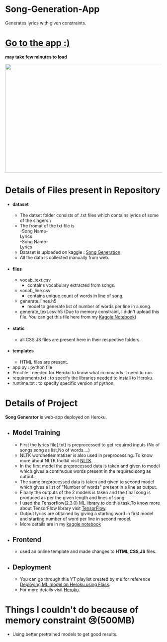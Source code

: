 # Song-Generation-App
Generates lyrics with given constraints.

# [Go to the app :)](https://song-generation.herokuapp.com/)
**may take few minutes to load**

<img src = "https://github.com/shanmukh05/Song-Generation-WebApp/blob/main/static/images/demo.png" width="600" height = "350">

# Details of Files present in Repository
- #### dataset
    - The datset folder consists of .txt files which contains lyrics of some of the singers.\
    - The fromat of the txt file is <br> 
     -Song Name-\
     Lyrics\
    -Song Name-\
     Lyrics
    - Dataset is uploaded on kaggle : [Song Generation](https://www.kaggle.com/shanmukh05/songgeneration)
    - All the data is collected manually from web.
- #### files
    - vocab_text.csv
       - contains vocabulary extracted from songs.
    - vocab_line.csv
       - contains unique count of words in line of song.
    - generate_lines.h5
       - model to generate list of number of words per line in a song.
    - generate_text.csv.h5 (Due to memory constraint, I didn't upload this file. You can get this file here from my [Kaggle Notebook](https://www.kaggle.com/shanmukh05/song-generation-with-rnn/output))
 - #### static
    - all CSS,JS files are present here in their respective folders.
 - #### templates
    - HTML files are present.
 - app.py : python file
 - Procfile : needed for Heroku to know what commands it need to run.
 - requirements.txt : to specify the libraries needed to install to Heroku.
 - runtime.txt : to specify specific version of python.


# Details of Project

**Song Generator** is web-app deployed on Heroku.

- ## Model Training
   - First the lyrics file(.txt) is preprocessed to get required inputs (No of songs,song as list,No of words....) 
   - NLTK wordnetlemmatizer is also used in preprocessing. To know more about NLTK toolkit visit [NLTK](https://www.nltk.org/).
   - In the first model the preprocessed data is taken and given to model which gives a continuous words present in the required song as output. 
   - The same preprocessed data is taken and given to second model which gives a list of "Number of words" present in a line as output. 
   - Finally the outputs of the 2 models is taken and the final song is produced as per the given length and lines of song. 
   - I used the Tensorflow(2.3.0) ML library to do this task.To know more about TensorFlow library visit [TensorFlow](https://www.tensorflow.org/). 
   - Output lyrics are obtained by giving a starting word in first model and starting number of word per line in second model.
   - More details are in my [kaggle notebook](https://www.kaggle.com/shanmukh05/song-generation-with-rnn/)

- ## Frontend
     - used an online template and made changes to **HTML**,**CSS**,**JS** files.

 - ## Deployment
     - You can go through this YT playlist created by me for reference [Deploying ML model on Heroku using Flask](https://www.youtube.com/playlist?list=PL9NRL49Dq8llKW_QW510V-MgIGWhvZoOX).
     - For more details visit [Heroku](https://www.heroku.com/).

# Things I couldn't do because of memory constraint 😢(500MB)
- Using better pretrained models to get good results.
